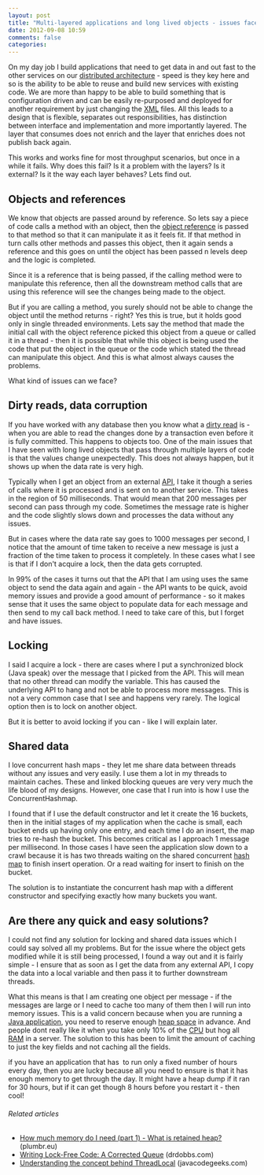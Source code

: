```yaml
---
layout: post
title: "Multi-layered applications and long lived objects - issues faced"
date: 2012-09-08 10:59
comments: false
categories:
---
```


On my day job I build applications that need to get data in and out fast to the other services on our <a  title="Distributed computing" href="http://en.wikipedia.org/wiki/Distributed_computing" rel="wikipedia" target="_blank">distributed architecture</a> - speed is they key here and so is the ability to be able to reuse and build new services with existing code. We are more than happy to be able to build something that is configuration driven and can be easily re-purposed and deployed for another requirement by just changing the <a  title="XML" href="http://en.wikipedia.org/wiki/XML" rel="wikipedia" target="_blank">XML</a> files. All this leads to a design that is flexible, separates out responsibilities, has distinction between interface and implementation and more importantly layered. The layer that consumes does not enrich and the layer that enriches does not publish back again.

This works and works fine for most throughput scenarios, but once in a while it fails. Why does this fail? Is it a problem with the layers? Is it external? Is it the way each layer behaves? Lets find out.


<h2>Objects and references</h2>
We know that objects are passed around by reference. So lets say a piece of code calls a method with an object, then the <a  title="Object (computer science)" href="http://en.wikipedia.org/wiki/Object_%28computer_science%29" rel="wikipedia" target="_blank">object reference</a> is passed to that method so that it can manipulate it as it feels fit. If that method in turn calls other methods and passes this object, then it again sends a reference and this goes on until the object has been passed n levels deep and the logic is completed.

Since it is a reference that is being passed, if the calling method were to manipulate this reference, then all the downstream method calls that are using this reference will see the changes being made to the object.

But if you are calling a method, you surely should not be able to change the object until the method returns - right? Yes this is true, but it holds good only in single threaded environments. Lets say the method that made the initial call with the object reference picked this object from a queue or called it in a thread - then it is possible that while this object is being used the code that put the object in the queue or the code which stated the thread can manipulate this object. And this is what almost always causes the problems.

What kind of issues can we face?
<h2>Dirty reads, data corruption</h2>
If you have worked with any database then you know what a <a  title="Write–read conflict" href="http://en.wikipedia.org/wiki/Write%E2%80%93read_conflict" rel="wikipedia" target="_blank">dirty read</a> is - when you are able to read the changes done by a transaction even before it is fully committed. This happens to objects too. One of the main issues that I have seen with long lived objects that pass through multiple layers of code is that the values change unexpectedly. This does not always happen, but it shows up when the data rate is very high.

Typically when I get an object from an external <a  title="Application programming interface" href="http://en.wikipedia.org/wiki/Application_programming_interface" rel="wikipedia" target="_blank">API</a>, I take it though a series of calls where it is processed and is sent on to another service. This takes in the region of 50 milliseconds. That would mean that 200 messages per second can pass through my code. Sometimes the message rate is higher and the code slightly slows down and processes the data without any issues.

But in cases where the data rate say goes to 1000 messages per second, I notice that the amount of time taken to receive a new message is just a fraction of the time taken to process it completely. In these cases what I see is that if I don't acquire a lock, then the data gets corrupted.

In 99% of the cases it turns out that the API that I am using uses the same object to send the data again and again - the API wants to be quick, avoid memory issues and provide a good amount of performance - so it makes sense that it uses the same object to populate data for each message and then send to my call back method. I need to take care of this, but I forget and have issues.
<h2>Locking</h2>
I said I acquire a lock - there are cases where I put a synchronized block (Java speak) over the message that I picked from the API. This will mean that no other thread can modify the variable. This has caused the underlying API to hang and not be able to process more messages. This is not a very common case that I see and happens very rarely. The logical option then is to lock on another object.

But it is better to avoid locking if you can - like I will explain later.
<h2>Shared data</h2>
I love concurrent hash maps - they let me share data between threads without any issues and very easily. I use them a lot in my threads to maintain caches. These and linked blocking queues are very very much the life blood of my designs. However, one case that I run into is how I use the ConcurrentHashmap.

I found that if I use the default constructor and let it create the 16 buckets, then in the initial stages of my application when the cache is small, each bucket ends up having only one entry, and each time I do an insert, the map tries to re-hash the bucket. This becomes critical as I approach 1 message per millisecond. In those cases I have seen the application slow down to a crawl because it is has two threads waiting on the shared concurrent <a  title="Hash table" href="http://en.wikipedia.org/wiki/Hash_table" rel="wikipedia" target="_blank">hash map</a> to finish insert operation. Or a read waiting for insert to finish on the bucket.

The solution is to instantiate the concurrent hash map with a different constructor and specifying exactly how many buckets you want.
<h2>Are there any quick and easy solutions?</h2>
I could not find any solution for locking and shared data issues which I could say solved all my problems. But for the issue where the object gets modified while it is still being processed, I found a way out and it is fairly simple - I ensure that as soon as I get the data from any external API, I copy the data into a local variable and then pass it to further downstream threads.

What this means is that I am creating one object per message - if the messages are large or I need to cache too many of them then I will run into memory issues. This is a valid concern because when you are running a <a  title="Java (software platform)" href="http://www.java.com" rel="homepage" target="_blank">Java application</a>, you need to reserve enough <a  title="Dynamic memory allocation" href="http://en.wikipedia.org/wiki/Dynamic_memory_allocation" rel="wikipedia" target="_blank">heap space</a> in advance. And people dont really like it when you take only 10% of the <a  title="Central processing unit" href="http://en.wikipedia.org/wiki/Central_processing_unit" rel="wikipedia" target="_blank">CPU</a> but hog all <a  title="Random-access memory" href="http://en.wikipedia.org/wiki/Random-access_memory" rel="wikipedia" target="_blank">RAM</a> in a server. The solution to this has been to limit the amount of caching to just the key fields and not caching all the fields.

if you have an application that has  to run only a fixed number of hours every day, then you are lucky because all you need to ensure is that it has enough memory to get through the day. It might have a heap dump if it ran for 30 hours, but if it can get though 8 hours before you restart it - then cool!
<h6 class="zemanta-related-title" style="font-size:1em;">Related articles</h6>
<ul class="zemanta-article-ul">
	<li class="zemanta-article-ul-li"><a href="http://plumbr.eu/blog/how-much-memory-what-is-retained-heap" target="_blank">How much memory do I need (part 1) - What is retained heap?</a> (plumbr.eu)</li>
	<li class="zemanta-article-ul-li"><a href="http://www.drdobbs.com/article/print?articleId=210604448&amp;siteSectionName=parallel" target="_blank">Writing Lock-Free Code: A Corrected Queue</a> (drdobbs.com)</li>
	<li class="zemanta-article-ul-li"><a href="http://www.javacodegeeks.com/2012/07/understanding-concept-behind.html" target="_blank">Understanding the concept behind ThreadLocal</a> (javacodegeeks.com)</li>
</ul>